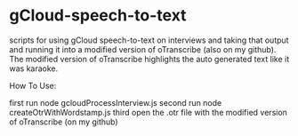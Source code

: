 # gCloud-speech-to-text
scripts for using gCloud speech-to-text on interviews and taking that output and running it into a modified version of oTranscribe (also on my github). The modified version of oTranscribe highlights the auto generated text like it was karaoke.

How To Use:

first run
    node gcloudProcessInterview.js <personName>
second run
    node createOtrWithWordstamp.js <personName>
third open the <personName>.otr file with the modified version of oTranscribe (on my github)


